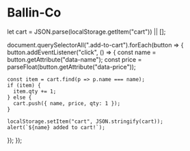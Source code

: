 # Ballin-Co
let cart = JSON.parse(localStorage.getItem("cart")) || [];

document.querySelectorAll(".add-to-cart").forEach(button => {
  button.addEventListener("click", () => {
    const name = button.getAttribute("data-name");
    const price = parseFloat(button.getAttribute("data-price"));

    const item = cart.find(p => p.name === name);
    if (item) {
      item.qty += 1;
    } else {
      cart.push({ name, price, qty: 1 });
    }

    localStorage.setItem("cart", JSON.stringify(cart));
    alert(`${name} added to cart!`);
  });
});

